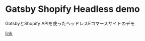 # Gatsby Shopify Headless demo

GatsbyとShopify APIを使ったヘッドレスEコマースサイトのデモ


[link](https://gatsby-shopify-headless.netlify.app/)
